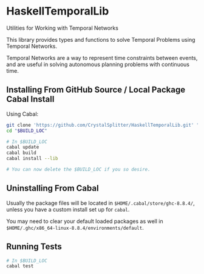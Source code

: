 # HaskellTemporalLib
Utilities for Working with Temporal Networks

This library provides types and functions to solve Temporal Problems using
Temporal Networks.

Temporal Networks are a way to represent time constraints between events, and
are useful in solving autonomous planning problems with continuous time.

## Installing From GitHub Source / Local Package Cabal Install
Using Cabal:

```bash
git clone 'https://github.com/CrystalSplitter/HaskellTemporalLib.git' "$BUILD_LOC"
cd "$BUILD_LOC"

# In $BUILD_LOC
cabal update
cabal build
cabal install --lib

# You can now delete the $BUILD_LOC if you so desire.
```

## Uninstalling From Cabal
Usually the package files will be located in `$HOME/.cabal/store/ghc-8.8.4/`,
unless you have a custom install set up for `cabal`.

You may need to clear your default loaded packages as well in
`$HOME/.ghc/x86_64-linux-8.8.4/environments/default`.

## Running Tests
```bash
# In $BUILD_LOC
cabal test
```
